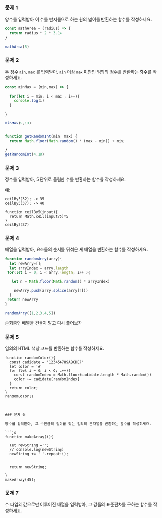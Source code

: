 ### 문제 1

양수를 입력받아 이 수를 반지름으로 하는 원의 넓이를 반환하는 함수를 작성하세요.

```js
const mathArea = (radius) => {
  return radius * 2 * 3.14
}

mathArea(5)

```

### 문제 2

두 정수 `min`, `max` 를 입력받아, `min` 이상 `max` 미만인 임의의 정수를 반환하는 함수를 작성하세요.

```js
const minMax = (min,max) => {
 
  for(let i = min; i < max ; i++){
    console.log(i)
  }
      
}

minMax(5,13)
```
```js

function getRandomInt(min, max) {
  return Math.floor(Math.random() * (max - min)) + min;

}
getRandomInt(4,18)
```

### 문제 3

정수를 입력받아, 5 단위로 올림한 수를 반환하는 함수를 작성하세요.

예:
```
ceilBy5(32); -> 35
ceilBy5(37); -> 40
```

```
function ceilBy5(input){
  return Math.ceil(input/5)*5
}
ceilBy5(37)
```

### 문제 4

배열을 입력받아, 요소들의 순서를 뒤섞은 새 배열을 반환하는 함수를 작성하세요.

```js
function randomArry(arry){
  let newArry=[];
  let arryIndex = arry.length
 for(let i = 0; i < arry.length; i++ ){

   let n = Math.floor(Math.random() * arryIndex)
    
    newArry.push(arry.splice(arry[n]))
  }
 return newArry
}

randomArry([1,2,3,4,5])
```

순회중인 배열을 건들지 말고 다시 풀어보자
 


### 문제 5

임의의 HTML 색상 코드를 반환하는 함수를 작성하세요.
```
function randomColor(){
  const cadidate = '123456789ABCDEF'
  let color = '#'
  for (let i = 0; i < 6; i++){
    const randomIndex = Math.floor(cadidate.length * Math.random())
    color += cadidate[randomIndex]
  }
  return color;
}
randomColor()
```
```


### 문제 6

양수를 입력받아, 그 수만큼의 길이를 갖는 임의의 문자열을 반환하는 함수를 작성하세요.

```js
function makeArray(i){
  
  let newString ='';
  // console.log(newString)
  newString += ' '.repeat(i);
 

  return newString;
  
}
makeArray(45);
```

### 문제 7

수 타입의 값으로만 이루어진 배열을 입력받아, 그 값들의 표준편차를 구하는 함수를 작성하세요.
